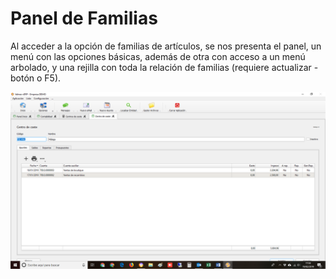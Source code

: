 # Panel de Familias

Al acceder a la opción de familias de artículos, se nos presenta el panel, un menú con las opciones básicas, además de otra con acceso a un menú arbolado, y una rejilla con toda la relación de familias \(requiere actualizar - botón o F5\).

![](../../../../.gitbook/assets/image%20%28168%29.png)

